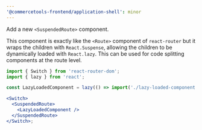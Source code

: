 ```yaml
---
'@commercetools-frontend/application-shell': minor
---
```


Add a new `<SuspendedRoute>` component.

This component is exactly like the `<Route>` component of `react-router` but it wraps the children with `React.Suspense`, allowing the children to be dynamically loaded with `React.lazy`. This can be used for code splitting components at the route level.

```jsx
import { Switch } from 'react-router-dom';
import { lazy } from 'react';

const LazyLoadedComponent = lazy(() => import('./lazy-loaded-component'));

<Switch>
  <SuspendedRoute>
    <LazyLoadedComponent />
  </SuspendedRoute>
</Switch>;
```
